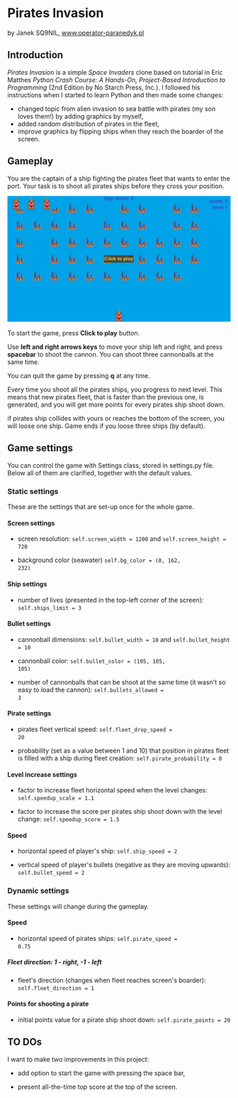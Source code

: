 # Pirates Invasion

by Janek SQ9NIL, www.operator-paranedyk.pl

## Introduction

<i> Pirates Invasion</i> is a simple <i>Space Invaders</i> clone based on tutorial in Eric Matthes _Python Crash Course: A Hands-On, Project-Based Introduction to Programming_ (2nd Edition by No Starch Press, Inc.). I followed his instructions when I started to learn Python and then made some changes:

- changed topic from alien invasion to sea battle with pirates (my son loves them!) by adding graphics by myself,
- added random distribution of pirates in the fleet,
- improve graphics by flipping ships when they reach the boarder of the screen.

## Gameplay

You are the captain of a ship fighting the pirates fleet that wants to enter the port. Your task is to shoot all pirates ships before they cross your position.



![Screen that appears when you run the game.](./screenshots/start_screen.JPG "Start screen")

To start the game, press __Click to play__ button.

Use __left and right arrows keys__ to move your ship left and right, and press __spacebar__ to shoot the cannon. You can shoot three cannonballs at the same time.

You can quit the game by pressing __q__ at any time.

Every time you shoot all the pirates ships, you progress to next level.  This means that new pirates fleet, that is faster than the previous one, is generated, and you will get more points for every pirates ship shoot down.

if pirates ship collides with yours or reaches the bottom of the screen, you will loose one ship. Game ends if you loose three ships (by default).

## Game settings

You can control the game with Settings class, stored in settings.py file. Below all of them are clarified, together with the default values.

### Static settings

These are the settings that are set-up once for the whole game.

#### Screen settings

- screen resolution: <code>self.screen_width = 1200</code> and <code>self.screen_height = 720</code>

- background color (seawater) <code>self.bg_color = (0, 162, 232)</code>

#### Ship settings

- number of lives (presented in the top-left corner of the screen): <code>self.ships_limit = 3</code>

#### Bullet settings

- cannonball dimensions: <code>self.bullet_width = 10</code> and <code>self.bullet_height = 10</code>

- cannonball color: <code>self.bullet_color = (105, 105, 105)</code>

- number of cannonballs that can be shoot at the same time (it wasn't so easy to load the cannon): <code>self.bullets_allowed = 3</code>

#### Pirate settings

- pirates fleet vertical speed: <code>self.fleet_drop_speed = 20</code>

- probability (set as a value between 1 and 10) that position in pirates fleet is filled with a ship during fleet creation: <code>self.pirate_probability = 8</code>

#### Level increase settings

- factor to increase fleet horizontal speed when the level changes: <code>self.speedup_scale = 1.1</code>

- factor to increase the score per pirates ship shoot down with the level change: <code>self.speedup_score = 1.5</code>

#### Speed

- horizontal speed of player's ship: `self.ship_speed = 2`

- vertical speed of player's bullets (negative as they are moving upwards): `self.bullet_speed = 2`

### Dynamic settings

These settings will change during the gameplay.

#### Speed

- horizontal speed of pirates ships: <code>self.pirate_speed = 0.75</code>

##### Fleet direction: 1 - right, -1 - left

- fleet's direction (changes when fleet reaches screen's boarder): <code>self.fleet_direction = 1</code>

#### Points for shooting a pirate

- initial points value for a pirate ship shoot down:  <code>self.pirate_points = 20</code>

## TO DOs

I want to make two improvements in this project:

- add option to start the game with pressing the space bar,

- present all-the-time top score at the top of the screen.
